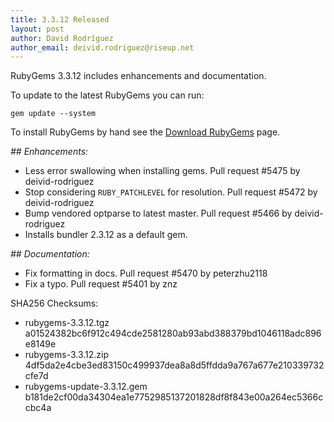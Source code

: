```yaml
---
title: 3.3.12 Released
layout: post
author: David Rodríguez
author_email: deivid.rodriguez@riseup.net
---
```


RubyGems 3.3.12 includes enhancements and documentation.

To update to the latest RubyGems you can run:

    gem update --system

To install RubyGems by hand see the [Download RubyGems][download] page.


_## Enhancements:_

* Less error swallowing when installing gems. Pull request #5475 by
  deivid-rodriguez
* Stop considering `RUBY_PATCHLEVEL` for resolution. Pull request #5472 by
  deivid-rodriguez
* Bump vendored optparse to latest master. Pull request #5466 by
  deivid-rodriguez
* Installs bundler 2.3.12 as a default gem.

_## Documentation:_

* Fix formatting in docs. Pull request #5470 by peterzhu2118
* Fix a typo. Pull request #5401 by znz


SHA256 Checksums:

* rubygems-3.3.12.tgz  
  a01524382bc6f912c494cde2581280ab93abd388379bd1046118adc896e8149e
* rubygems-3.3.12.zip  
  4df5da2e4cbe3ed83150c499937dea8a8d5ffdda9a767a677e210339732cfe7d
* rubygems-update-3.3.12.gem  
  b181de2cf00da34304ea1e7752985137201828df8f843e00a264ec5366ccbc4a


[download]: https://rubygems.org/pages/download

